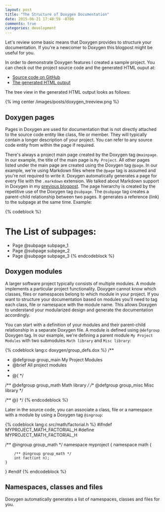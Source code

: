 ```yaml
---
layout: post
title: "The Structure of Doxygen Documentation"
date: 2015-06-21 17:48:59 -0700
comments: true
categories: development
---
```


Let's review some basic means that Doxygen provides to structure your documentation. If you're a newcomer to Doxygen this blogpost might be useful for you.

<!-- more -->

In order to demonstrate Doxygen features I created a sample project. You can check out the project source code and the generated HTML ouput at:

* [Source code on GitHub](https://github.com/noseka1/structure-of-doxygen-doc "structure-of-doxygen-doc")
* [The generated HTML output](http://noseka1.github.com/structure-of-doxygen-doc/)

The tree view in the generated HTML output looks as follows:

{% img center /images/posts/doxygen_treeview.png %}

## Doxygen pages

Pages in Doxygen are used for documentation that is not directly attached to the source code entity like class, file or member. They will typically contain a longer description of your project. You can refer to any source code entity from within the page if required.

There's always a project main page created by the Doxygen tag `@mainpage`. In our example, the title of the main page is `My Project`. All other pages listed under the main page are created using the Doxygen tag `@page`. In our example, we're using Markdown files where the `@page` tag is assumed and you're not required to write it. Doxygen automatically generates a page for every file with the `.markdown` extension. We talked about Markdown support in Doxygen in my [previous blogpost](/blog/2015/06/14/technical-documentation-with-doxygen/ "Technical Documentation with Doxygen").
The page hierarchy is created by the repetitive use of the Doxygen tag `@subpage`. The `@subpage` tag creates a parent-child relationship between two pages. It generates a reference (link) to the subpage at the same time. Example:

{% codeblock %}
# The List of subpages:

* Page @subpage subpage_1
* Page @subpage subpage_2
* Page @subpage subpage_3
{% endcodeblock %}

## Doxygen modules

A larger software project typically consists of multiple modules. A module implements a particular project functionality. Doxygen cannot know which classes, files or namespaces belong to which module in your project. If you want to structure your documentation based on modules you'll need to tag each class, file or namespace with the module name. This allows Doxygen to understand your modularized design and generate the documentation accordingly.

You can start with a definition of your modules and their parent-child relationship in a separate Doxygen file. A module is defined using `@defgroup` Doxygen tag. In our example, we're defining a parent module `My Project Modules` with two submodules `Math library` and `Misc library`:

{% codeblock lang:c doxygen/group_defs.dox %}
/**
 * @defgroup group_main My Project Modules
 * @brief All project modules
 *
 * @{
 */

/** @defgroup group_math Math library */
/** @defgroup group_misc Misc library */

/** @} */
{% endcodeblock %}

Later in the source code, you can associate a class, file or a namespace with a module by using a Doxygen tag `@ingroup`:

{% codeblock lang:c src/math/factorial.h %}
#ifndef MYPROJECT_MATH_FACTORIAL_H
#define MYPROJECT_MATH_FACTORIAL_H

/** @ingroup group_math */
namespace myproject {
    namespace math {

        /** @ingroup group_math */
        int fact(int n);
    }
}
#endif
{% endcodeblock %}

## Namespaces, classes and files

Doxygen automatically generates a list of namespaces, classes and files for you.
